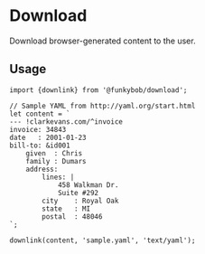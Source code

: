 Download
========

Download browser-generated content to the user.

Usage
-----

    import {downlink} from '@funkybob/download';

    // Sample YAML from http://yaml.org/start.html
    let content = `
    --- !clarkevans.com/^invoice
    invoice: 34843
    date   : 2001-01-23
    bill-to: &id001
        given  : Chris
        family : Dumars
        address:
            lines: |
                458 Walkman Dr.
                Suite #292
            city    : Royal Oak
            state   : MI
            postal  : 48046
    `;

    downlink(content, 'sample.yaml', 'text/yaml');


